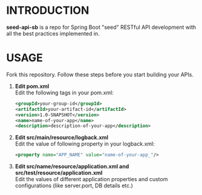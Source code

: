 # INTRODUCTION
__seed-api-sb__ is a repo for Spring Boot "seed" RESTful API development with all the best practices implemented in.
<br/>
# USAGE
Fork this repository.
Follow these steps before you start building your APIs.

1. __Edit pom.xml__<br/>
Edit the following tags in your pom.xml: <br/>

	```xml
	<groupId>your-group-id</groupId>
	<artifactId>your-artifact-id</artifactId>
	<version>1.0-SNAPSHOT</version>
	<name>name-of-your-app</name>
	<description>description-of-your-app</description>
	```

2. __Edit src/main/resource/logback.xml__<br/>
Edit the value of following property in your logback.xml: <br/>
    
    ```xml
    <property name="APP_NAME" value="name-of-your-app_"/>
    ```
    
3. __Edit src/name/resource/application.xml and src/test/resource/application.xml__<br/>
Edit the values of different application properties and custom configurations (like server.port, DB details etc.) <br/>